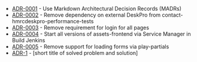 

<!-- adrlog -->

* [ADR-0001](0001-use-markdown-architectural-decision-records.md) - Use Markdown Architectural Decision Records (MADRs)
* [ADR-0002](0002-remove-external-deskpro-from-load-test-dependencies.md) - Remove dependency on external DeskPro from contact-hmrcdeskpro-performance-tests
* [ADR-0003](0003-remove-login-redirection.md) - Remove requirement for login for all pages
* [ADR-0004](0004-start-all-versions-assets-frontend-jenkins.md) - Start all versions of assets-frontend via Service Manager in Build Jenkins
* [ADR-0005](0005-remove-support-for-play-partials.md) - Remove support for loading forms via play-partials
* [ADR-1](template.md) - [short title of solved problem and solution]

<!-- adrlogstop -->









